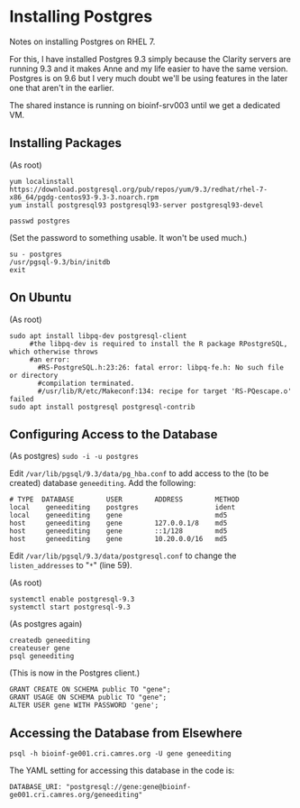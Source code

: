 # Installing Postgres

Notes on installing Postgres on RHEL 7.

For this, I have installed Postgres 9.3 simply because the Clarity servers are running 9.3 and it makes Anne and my life easier to have the same version. Postgres is on 9.6 but I very much doubt we'll be using features in the later one that aren't in the earlier.

The shared instance is running on bioinf-srv003 until we get a dedicated VM.


## Installing Packages

(As root)

    yum localinstall https://download.postgresql.org/pub/repos/yum/9.3/redhat/rhel-7-x86_64/pgdg-centos93-9.3-3.noarch.rpm
    yum install postgresql93 postgresql93-server postgresql93-devel

    passwd postgres

(Set the password to something usable. It won't be used much.)

    su - postgres
    /usr/pgsql-9.3/bin/initdb
    exit

## On Ubuntu
(As root)
```
sudo apt install libpq-dev postgresql-client 
     #the libpq-dev is required to install the R package RPostgreSQL, which otherwise throws
     #an error:
       #RS-PostgreSQL.h:23:26: fatal error: libpq-fe.h: No such file or directory
       #compilation terminated.
       #/usr/lib/R/etc/Makeconf:134: recipe for target 'RS-PQescape.o' failed
sudo apt install postgresql postgresql-contrib

```


## Configuring Access to the Database

(As postgres)
`sudo -i -u postgres`

Edit `/var/lib/pgsql/9.3/data/pg_hba.conf` to add access to the (to be created) database `geneediting`. Add the following:

    # TYPE  DATABASE        USER        ADDRESS        METHOD
    local    geneediting    postgres                   ident
    local    geneediting    gene                       md5
    host     geneediting    gene        127.0.0.1/8    md5
    host     geneediting    gene        ::1/128        md5
    host     geneediting    gene        10.20.0.0/16   md5

Edit `/var/lib/pgsql/9.3/data/postgresql.conf` to change the `listen_addresses` to "`*`" (line 59).

(As root)

    systemctl enable postgresql-9.3
    systemctl start postgresql-9.3

(As postgres again)

    createdb geneediting
    createuser gene
    psql geneediting

(This is now in the Postgres client.)

    GRANT CREATE ON SCHEMA public TO "gene";
    GRANT USAGE ON SCHEMA public TO "gene";
    ALTER USER gene WITH PASSWORD 'gene';


## Accessing the Database from Elsewhere

    psql -h bioinf-ge001.cri.camres.org -U gene geneediting

The YAML setting for accessing this database in the code is:

    DATABASE_URI: "postgresql://gene:gene@bioinf-ge001.cri.camres.org/geneediting"
